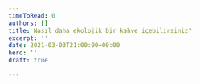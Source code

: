 ```yaml
---
timeToRead: 0
authors: []
title: Nasıl daha ekolojik bir kahve içebilirsiniz?
excerpt: ''
date: 2021-03-03T21:00:00+00:00
hero: ''
draft: true

---
```

